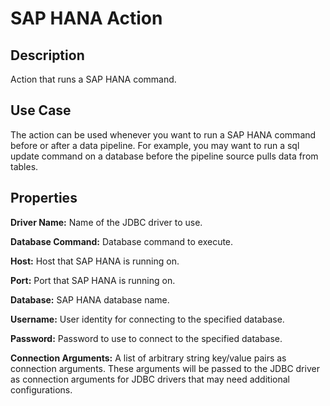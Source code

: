 # SAP HANA Action


Description
-----------
Action that runs a SAP HANA command.


Use Case
--------
The action can be used whenever you want to run a SAP HANA command before or after a data pipeline.
For example, you may want to run a sql update command on a database before the pipeline source pulls data from tables.


Properties
----------
**Driver Name:** Name of the JDBC driver to use.

**Database Command:** Database command to execute.

**Host:** Host that SAP HANA is running on.

**Port:** Port that SAP HANA is running on.

**Database:** SAP HANA database name.

**Username:** User identity for connecting to the specified database.

**Password:** Password to use to connect to the specified database.

**Connection Arguments:** A list of arbitrary string key/value pairs as connection arguments. These arguments
will be passed to the JDBC driver as connection arguments for JDBC drivers that may need additional configurations.